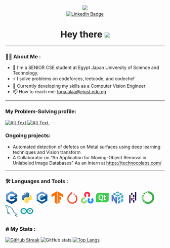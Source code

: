 <div id="header" align="center">
  <img src="https://media.giphy.com/media/VekcnHOwOI5So/giphy.gif" width="100"/>
</div>
<div id="badges" align="center">
  <a href="https://www.linkedin.com/in/toqa-alaa-aa53ab21a/">
    <img src="https://img.shields.io/badge/LinkedIn-blue?style=for-the-badge&logo=linkedin&logoColor=white" alt="LinkedIn Badge"/>
  </a>
<h1>
  Hey there
  <img src="https://media.giphy.com/media/hvRJCLFzcasrR4ia7z/giphy.gif" width="30px"/>
</h1>
</div>

---

### :woman_technologist: About Me :
- :telescope: I'm a SENIOR CSE student at Egypt Japan University of Science and Technology.
- :zap: I solve problems on codeforces, leetcode, and codechef
- :seedling: Currently developing my skills as a Computer Vision Engineer
- :mailbox: How to reach me: toqa.alaa@ejust.edu.eg

--- 

### My Problem-Solving profile:

<a href="https://leetcode.com/toqaalaa/">
    <img src="https://leetcode.com/_next/static/images/logo-dark-c96c407d175e36c81e236fcfdd682a0b.png" alt="Alt Text" width="35" height="40">
</a>
<a href="https://leetcode.com/toqaalaa/">
    <img src="" alt="Alt Text" width="35" height="40">
</a>
--- 

### Ongoing projects:
- Automated detection of defetcs on Metal surfaces using deep learning techniques and Vision transform
- A Collaborator on "An Application for Moving-Object Removal in Unlabeled Image Databases" As an Intern at https://technocolabs.com/



---

### :hammer_and_wrench: Languages and Tools :
<img src="https://raw.githubusercontent.com/devicons/devicon/1119b9f84c0290e0f0b38982099a2bd027a48bf1/icons/cplusplus/cplusplus-original.svg" title="C++" alt="Java" width="40" height="40"/>&nbsp;
<img src="https://github.com/devicons/devicon/blob/master/icons/python/python-original.svg" title="Python" alt="Java" width="40" height="40"/>&nbsp;
<img src="https://github.com/devicons/devicon/blob/master/icons/c/c-original.svg" title="C" alt="Java" width="40" height="40"/>&nbsp;
<img src="https://github.com/devicons/devicon/blob/master/icons/tensorflow/tensorflow-original.svg" title="Tensorflow" alt="Java" width="40" height="40"/>&nbsp;
<img src="https://github.com/devicons/devicon/blob/master/icons/pytorch/pytorch-original.svg" title="Pytorch" alt="Java" width="40" height="40"/>&nbsp;
<img src="https://github.com/devicons/devicon/blob/master/icons/opencv/opencv-original.svg" title="OpenCV" alt="Java" width="40" height="40"/>&nbsp;
<img src="https://github.com/devicons/devicon/blob/master/icons/qt/qt-original.svg" title="Qt" alt="Java" width="40" height="40"/>&nbsp;
<img src="https://github.com/devicons/devicon/blob/master/icons/numpy/numpy-original.svg" title="Numpy" alt="Java" width="40" height="40"/>&nbsp;
<img src="https://github.com/devicons/devicon/blob/master/icons/pandas/pandas-original.svg" title="Pandas" alt="Java" width="40" height="40"/>&nbsp;
<img src="https://raw.githubusercontent.com/devicons/devicon/1119b9f84c0290e0f0b38982099a2bd027a48bf1/icons/anaconda/anaconda-original.svg" title="Anaconda" alt="Java" width="40" height="40"/>&nbsp;
<img src="https://github.com/devicons/devicon/blob/master/icons/mysql/mysql-original.svg" title="MySQL" alt="Java" width="40" height="40"/>&nbsp;
<img src="https://raw.githubusercontent.com/devicons/devicon/1119b9f84c0290e0f0b38982099a2bd027a48bf1/icons/arduino/arduino-original.svg" title="Arduino" alt="Java" width="40" height="40"/>&nbsp;

### :fire: My Stats :
[![GitHub Streak](http://github-readme-streak-stats.herokuapp.com?user=toqaalaa20&theme=dark&background=000000)](https://git.io/streak-stats)
![GitHub stats](https://github-readme-stats.vercel.app/api?username=toqaalaa20&show_icons=true&theme=dark)
[![Top Langs](https://github-readme-stats.vercel.app/api/top-langs/?username=toqaalaa20&layout=compact&theme=dark&card_width=495)](https://github.com/anuraghazra/github-readme-stats)









